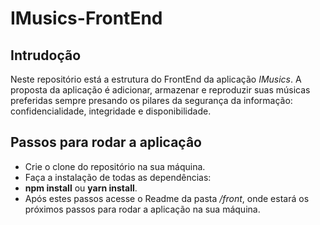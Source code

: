# IMusics-FrontEnd

## Intrudoção

Neste repositório está a estrutura do FrontEnd da aplicação *IMusics*. A proposta da aplicação é adicionar, armazenar e reproduzir suas músicas preferidas
sempre presando os pilares da segurança da informação: confidencialidade, integridade e disponibilidade.

## Passos para rodar a aplicaçâo
- Crie o clone do repositório na sua máquina.
-  Faça a instalação de todas as dependências:
  -  **npm install** ou **yarn install**.
- Após estes passos acesse o Readme da pasta */front*, onde estará os próximos passos para rodar a aplicação na sua máquina.

     
